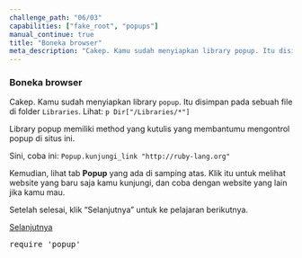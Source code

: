 ```yaml
---
challenge_path: "06/03"
capabilities: ["fake_root", "popups"]
manual_continue: true
title: "Boneka browser"
meta_description: "Cakep. Kamu sudah menyiapkan library popup. Itu disimpan pada sebuah file di folder Libraries."
---
```


### Boneka browser

Cakep. Kamu sudah menyiapkan library `popup`. Itu disimpan pada sebuah file di folder `Libraries`. Lihat: `p Dir["/Libraries/*"]`

Library popup memiliki method yang kutulis yang membantumu mengontrol popup di situs ini.

Sini, coba ini: `Popup.kunjungi_link "http://ruby-lang.org"`

Kemudian, lihat tab **Popup** yang ada di samping atas. Klik itu untuk melihat website yang baru saja kamu kunjungi, dan coba dengan website yang lain jika kamu mau.

Setelah selesai, klik “Selanjutnya” untuk ke pelajaran berikutnya.

<div class="cta-with-btn">
	<a href="04.html" class="medium button full-width btn-cta btn-cta-selanjutnya js-challenge-link">Selanjutnya</a>
</div>

<pre id="code-prefill">
require 'popup'
</pre>